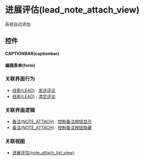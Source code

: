 # 进展评估(lead_note_attach_view)  <!-- {docsify-ignore-all} -->


系统自动添加



## 控件
#### CAPTIONBAR(captionbar)
#### 编辑表单(form)


### 关联界面行为
  * [线索(LEAD)](module/crm/lead) : [发送评论](module/crm/lead#界面行为)
  * [线索(LEAD)](module/crm/lead) : [清空评论](module/crm/lead#界面行为)

### 关联界面逻辑
  * [备注(NOTE_ATTACH)](module/crm/note_attach) : [控制备注按钮显示](module/crm/note_attach/uilogic/note_icon_show)
  * [备注(NOTE_ATTACH)](module/crm/note_attach) : [控制备注按钮隐藏](module/crm/note_attach/uilogic/note_icon_hidden)

### 关联视图
  * [进展评估(note_attach_list_view)](app/view/note_attach_list_view)

<script>
 const { createApp } = Vue
  createApp({
    data() {
      return {

      }
    }
  }).use(ElementPlus).mount('#app')
</script>